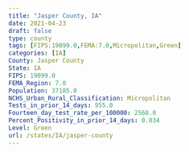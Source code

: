 ```yaml
---
title: "Jasper County, IA"
date: 2021-04-23
draft: false
type: county
tags: [FIPS:19099.0,FEMA:7.0,Micropolitan,Green]
categories: [IA]
County: Jasper County
State: IA
FIPS: 19099.0
FEMA_Region: 7.0
Population: 37185.0
NCHS_Urban_Rural_Classification: Micropolitan
Tests_in_prior_14_days: 955.0
Fourteen_day_test_rate_per_100000: 2568.0
Percent_Positivity_in_prior_14_days: 0.034
Level: Green
url: /states/IA/jasper-county
---
```



